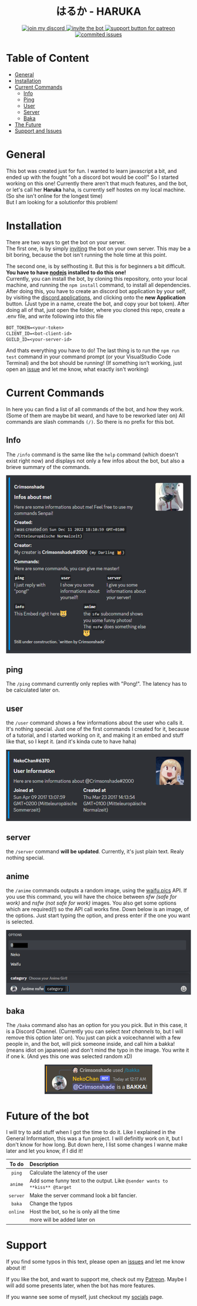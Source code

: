 <!-- Image -->
<div align="center">
    <h1>はるか - HARUKA</h1>
    <a href="https://discord.gg/NAYNT2c77G">
        <img src="https://img.shields.io/discord/300587644717498369?color=%235865F2&label=discord&logo=discord&logoColor=white&style=flat-square" alt="join my discord"/>
    </a>
    <a href="https://discord.com/api/oauth2/authorize?client_id=1051546654249058455&permissions=8&scope=applications.commands%20bot">
        <img src="https://img.shields.io/badge/invite_bot-to_your_server-5865F2?style=flat-square&logo=discord&logoColor=white" alt="invite the bot"/>
    </a>
    <a href="https://www.patreon.com/crimsonshade">
        <img src="https://img.shields.io/badge/support-patreon-FF424D?style=flat-square&logo=patreon&logoColor=white" alt="support button for patreon"/>
    </a>
</div>
<div align="center">
    <a href="https://github.com/crimsonshade/haruka/issues">
        <img src="https://img.shields.io/github/issues-raw/crimsonshade/haruka?label=commited%20issues&logo=github&logoColor=white&style=flat-square" alt="commited issues"/>
    </a>
</div>

# Table of Content

- [General](#general)
- [Installation](#installation)
- [Current Commands](#current-commands)
    - [Info](#info)
    - [Ping](#ping)
    - [User](#user)
    - [Server](#server)
    - [Baka](#baka)
- [The Future](#future-of-the-bot)
- [Support and Issues](#support)

# General

This bot was created just for fun. I wanted to learn javascript a bit, and ended up with the fought "oh a discord bot would be cool!" So I started working on this one! Currently there aren't that much features, and the bot, or let's call her **Haruka** haha, is currently self hostes on my local machine. (So she isn't online for the longest time) <br/>
But I am looking for a solutionfor this problem!

# Installation

There are two ways to get the bot on your server. <br/>
The first one, is by simply [inviting](https://discord.com/api/oauth2/authorize?client_id=1051546654249058455&permissions=8&scope=applications.commands%20bot) the bot on your own server. This may be a bit boring, because the bot isn't running the hole time at this point.

The second one, is by selfhosting it. But this is for beginners a bit difficult. <br/>
**You have to have [nodejs](https://nodejs.org/en/) installed to do this one!** <br/>
Currently, you can install the bot, by cloning this repository, onto your local machine, and running the `npm install` command, to install all dependencies. After doing this, you have to create an discord bot application by your self, by visiting the [discord applications](https://discord.com/developers/applications), and clicking onto the **new Application** button. (Just type in a name, create the bot, and copy your bot token). 
After doing all of that, just open the folder, where you cloned this repo, create a .env file, and write following into this file
```JS
BOT_TOKEN=<your-token>
CLIENT_ID=<bot-client-id>
GUILD_ID=<your-server-id>
```

And thats everything you have to do! The last thing is to run the `npm run test` command in your command prompt (or your VisualStudio Code Terminal) and the bot should be running! (If something isn't working, just open an [issue](https://github.com/crimsonshade/haruka/issues) and let me know, what exactly isn't working)

# Current Commands
In here you can find a list of all commands of the bot, and how they work. (Some of them are maybe bit weard, and have to be reworked later on) All commands are slash commands `(/)`. So there is no prefix for this bot.

## Info
The `/info` command is the same like the `help` command (which doesn't exist right now) and displays not only a few infos about the bot, but also a brieve summary of the commands.
<div align="center">
    <img src="./img/info-img.png" alt="The info command output"/>
</div>

## ping
The `/ping` command currently only replies with "Pong!". The latency has to be calculated later on.

## user
the `/user` command shows a few informations about the user who calls it. It's nothing special. Just one of the first commands I created for it, because of a tutorial, and I started working on it, and making it an embed and stuff like that, so I kept it. (and it's kinda cute to have haha)
<div align="center">
    <img src="./img/user-img.png" alt="The user command output"/>
</div>

## server
the `/server` command **will be updated**. Currently, it's just plain text. Realy nothing special.

## anime
the `/anime` commands outputs a random image, using the [waifu.pics](https://waifu.pics/) API. If you use this command, you will have the choice between *sfw (safe for work)* and *nsfw (not safe for work)* images. You also get some options which are required(!) so the API call works fine. Down below is an image, of the options. Just start typing the option, and press enter if the one you want is selected.
<div align="center">
    <img src="./img/anime-img-options.png" alt="The anime command output"/>
</div>

## baka
The `/baka` command also has an option for you you pick. But in this case, it is a Discord Channel. (Currently you can select *text channels* to, but I will remove this option later on). You just can pick a voicechannel with a few people in, and the bot, will pick someone inside, and call him a bakka! (means idiot on japanese) and don't mind the typo in the image. You write it if one k. (And yes this one was selected random xD)
<div align="center">
    <img src="./img/baka-img.png" alt="The bakka command output"/>
</div>

# Future of the bot
I will try to add stuff when I got the time to do it. Like I explained in the General Information, this was a fun project. I will definitly work on it, but I don't know for how long. But down here, I list some changes I wanne make later and let you know, if I did it!

| To do | Description |
|:-------:|:-----|
| `ping` | Calculate the latency of the user |
| `anime` | Add some funny text to the output. Like `@sender wants to **kiss** @target` |
| `server` | Make the server command look a bit fancier. |
| `baka` | Change the typos |
| `online` | Host the bot, so he is only all the time |
|  | more will be added later on |

# Support
If you find some typos in this text, please open an [issues](https://github.com/crimsonshade/haruka/issues) and let me know about it! <br />

If you like the bot, and want to support me, check out my [Patreon](https://github.com/crimsonshade/haruka/issues). Maybe I will add some presents later, when the bot has more features.

If you wanne see some of myself, just checkout my [socials](https://socials.crmsn.xyz) page.
